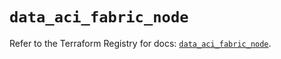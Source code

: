 # `data_aci_fabric_node`

Refer to the Terraform Registry for docs: [`data_aci_fabric_node`](https://registry.terraform.io/providers/ciscodevnet/aci/2.17.0/docs/data-sources/fabric_node).
